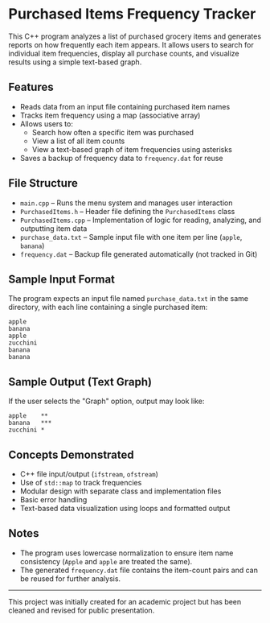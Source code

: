 # Purchased Items Frequency Tracker

This C++ program analyzes a list of purchased grocery items and generates reports on how frequently each item appears. It allows users to search for individual item frequencies, display all purchase counts, and visualize results using a simple text-based graph.

## Features

- Reads data from an input file containing purchased item names
- Tracks item frequency using a map (associative array)
- Allows users to:
  - Search how often a specific item was purchased
  - View a list of all item counts
  - View a text-based graph of item frequencies using asterisks
- Saves a backup of frequency data to `frequency.dat` for reuse

## File Structure

- `main.cpp` – Runs the menu system and manages user interaction
- `PurchasedItems.h` – Header file defining the `PurchasedItems` class
- `PurchasedItems.cpp` – Implementation of logic for reading, analyzing, and outputting item data
- `purchase_data.txt` – Sample input file with one item per line (`apple`, `banana`)
- `frequency.dat` – Backup file generated automatically (not tracked in Git)

## Sample Input Format

The program expects an input file named `purchase_data.txt` in the same directory, with each line containing a single purchased item:
```
apple  
banana  
apple  
zucchini  
banana  
banana
```

## Sample Output (Text Graph)

If the user selects the "Graph" option, output may look like:
```
apple    **
banana   ***
zucchini *
```

## Concepts Demonstrated

- C++ file input/output (`ifstream`, `ofstream`)
- Use of `std::map` to track frequencies
- Modular design with separate class and implementation files
- Basic error handling
- Text-based data visualization using loops and formatted output

## Notes

- The program uses lowercase normalization to ensure item name consistency (`Apple` and `apple` are treated the same).
- The generated `frequency.dat` file contains the item-count pairs and can be reused for further analysis.

---

This project was initially created for an academic project but has been cleaned and revised for public presentation.
